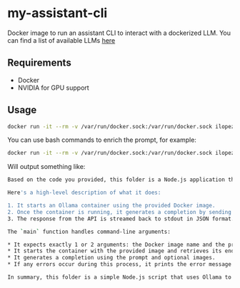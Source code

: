 # my-assistant-cli
Docker image to run an assistant CLI to interact with a dockerized LLM. You can find a list of available LLMs [here](https://hub.docker.com/repositories/ilopezluna)

## Requirements
- Docker
- NVIDIA for GPU support 

## Usage

```bash
docker run -it --rm -v /var/run/docker.sock:/var/run/docker.sock ilopezluna/my-assistant-cli  "ilopezluna/thebloke_tinyllama-1_1b-chat-v1_0-gguf:tinyllama-1.1b-chat-v1.0.Q4_K_S.gguf_ollama_0.2.1" "What is the capital of Spain?"
```

You can use bash commands to enrich the prompt, for example:

```bash
docker run -it --rm -v /var/run/docker.sock:/var/run/docker.sock ilopezluna/my-assistant-cli:nodejs  "ilopezluna/ollama-llama3.1:0.2.8-8b" "I will provide you the contents of the files of a folder, your task is to describe what this folder is about. Here is the content: '$(for file in src/*; do [[ -f "$file" ]] && echo -e "\nContents of $file:" && cat "$file"; done)'"
```
Will output something like:

```bash
Based on the code you provided, this folder is a Node.js application that uses the Ollama Container from Testcontainers and Axios to generate text completions.

Here's a high-level description of what it does:

1. It starts an Ollama container using the provided Docker image.
2. Once the container is running, it generates a completion by sending a POST request to the container's API with the prompt and optional images.
3. The response from the API is streamed back to stdout in JSON format.

The `main` function handles command-line arguments:

* It expects exactly 1 or 2 arguments: the Docker image name and the prompt. If no images are provided, it defaults to an empty array.
* It starts the container with the provided image and retrieves its endpoint URL.
* It generates a completion using the prompt and optional images.
* If any errors occur during this process, it prints the error message and exits.

In summary, this folder is a simple Node.js script that uses Ollama to generate text completions from command-line arguments.
```


